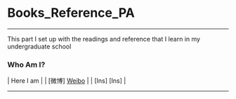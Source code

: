 # Books_Reference_PA
----
This part I set up with the readings and reference that I learn in my undergraduate school 

### Who Am I?
| Here I am | 
| [微博] [Weibo] |
| [Ins] [Ins] | 





****
[Weibo]:https://weibo.com/tangtang14/home?topnav=1&wvr=6
